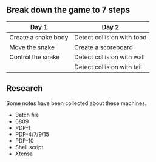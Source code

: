 ## Break down the game to 7 steps

| Day 1               | Day 2                      |
|---------------------|----------------------------|
| Create a snake body | Detect collision with food |
| Move the snake      | Create a scoreboard        |
| Control the snake   | Detect collision with wall |
|                     | Detect collision with tail |

## Research

Some notes have been collected about these machines.

- Batch file
- 6809
- PDP-1
- PDP-4/7/9/15
- PDP-10
- Shell script
- Xtensa